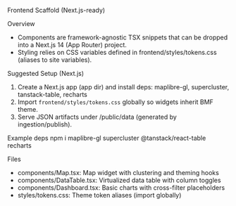 Frontend Scaffold (Next.js-ready)

Overview
- Components are framework-agnostic TSX snippets that can be dropped into a Next.js 14 (App Router) project.
- Styling relies on CSS variables defined in frontend/styles/tokens.css (aliases to site variables).

Suggested Setup (Next.js)
1) Create a Next.js app (app dir) and install deps: maplibre-gl, supercluster, tanstack-table, recharts
2) Import `frontend/styles/tokens.css` globally so widgets inherit BMF theme.
3) Serve JSON artifacts under /public/data (generated by ingestion/publish).

Example deps
  npm i maplibre-gl supercluster @tanstack/react-table recharts

Files
- components/Map.tsx: Map widget with clustering and theming hooks
- components/DataTable.tsx: Virtualized data table with column toggles
- components/Dashboard.tsx: Basic charts with cross-filter placeholders
- styles/tokens.css: Theme token aliases (import globally)

